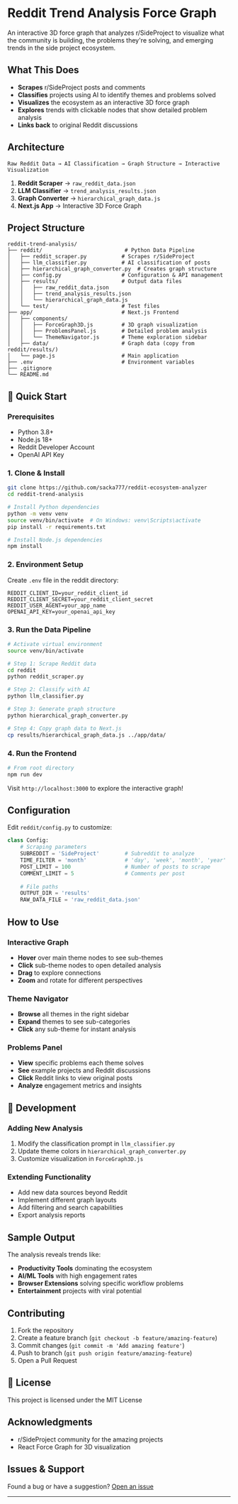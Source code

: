 # Reddit Trend Analysis Force Graph

An interactive 3D force graph that analyzes r/SideProject to visualize what the community is building, the problems they're solving, and emerging trends in the side project ecosystem.

## What This Does

- **Scrapes** r/SideProject posts and comments
- **Classifies** projects using AI to identify themes and problems solved
- **Visualizes** the ecosystem as an interactive 3D force graph
- **Explores** trends with clickable nodes that show detailed problem analysis
- **Links back** to original Reddit discussions

## Architecture

```
Raw Reddit Data → AI Classification → Graph Structure → Interactive Visualization
```

1. **Reddit Scraper** → `raw_reddit_data.json`
2. **LLM Classifier** → `trend_analysis_results.json`
3. **Graph Converter** → `hierarchical_graph_data.js`
4. **Next.js App** → Interactive 3D Force Graph

## Project Structure

```
reddit-trend-analysis/
├── reddit/                          # Python Data Pipeline
│   ├── reddit_scraper.py           # Scrapes r/SideProject
│   ├── llm_classifier.py           # AI classification of posts
│   ├── hierarchical_graph_converter.py  # Creates graph structure
│   ├── config.py                   # Configuration & API management
│   ├── results/                    # Output data files
│   │   ├── raw_reddit_data.json
│   │   ├── trend_analysis_results.json
│   │   └── hierarchical_graph_data.js
│   └── test/                       # Test files
├── app/                            # Next.js Frontend
│   ├── components/
│   │   ├── ForceGraph3D.js         # 3D graph visualization
│   │   ├── ProblemsPanel.js        # Detailed problem analysis
│   │   └── ThemeNavigator.js       # Theme exploration sidebar
│   ├── data/                       # Graph data (copy from reddit/results/)
│   └── page.js                     # Main application
├── .env                            # Environment variables
├── .gitignore
└── README.md
```

## 🚀 Quick Start

### Prerequisites

- Python 3.8+
- Node.js 18+
- Reddit Developer Account
- OpenAI API Key

### 1. Clone & Install

```bash
git clone https://github.com/sacka777/reddit-ecosystem-analyzer
cd reddit-trend-analysis

# Install Python dependencies
python -m venv venv
source venv/bin/activate  # On Windows: venv\Scripts\activate
pip install -r requirements.txt

# Install Node.js dependencies
npm install
```

### 2. Environment Setup

Create `.env` file in the reddit directory:

```env
REDDIT_CLIENT_ID=your_reddit_client_id
REDDIT_CLIENT_SECRET=your_reddit_client_secret
REDDIT_USER_AGENT=your_app_name
OPENAI_API_KEY=your_openai_api_key
```

### 3. Run the Data Pipeline

```bash
# Activate virtual environment
source venv/bin/activate

# Step 1: Scrape Reddit data
cd reddit
python reddit_scraper.py

# Step 2: Classify with AI
python llm_classifier.py

# Step 3: Generate graph structure
python hierarchical_graph_converter.py

# Step 4: Copy graph data to Next.js
cp results/hierarchical_graph_data.js ../app/data/
```

### 4. Run the Frontend

```bash
# From root directory
npm run dev
```

Visit `http://localhost:3000` to explore the interactive graph!

## Configuration

Edit `reddit/config.py` to customize:

```python
class Config:
    # Scraping parameters
    SUBREDDIT = 'SideProject'        # Subreddit to analyze
    TIME_FILTER = 'month'            # 'day', 'week', 'month', 'year'
    POST_LIMIT = 100                 # Number of posts to scrape
    COMMENT_LIMIT = 5                # Comments per post
    
    # File paths
    OUTPUT_DIR = 'results'
    RAW_DATA_FILE = 'raw_reddit_data.json'
```

## How to Use

### Interactive Graph

- **Hover** over main theme nodes to see sub-themes
- **Click** sub-theme nodes to open detailed analysis
- **Drag** to explore connections
- **Zoom** and rotate for different perspectives

### Theme Navigator

- **Browse** all themes in the right sidebar
- **Expand** themes to see sub-categories
- **Click** any sub-theme for instant analysis

### Problems Panel

- **View** specific problems each theme solves
- **See** example projects and Reddit discussions
- **Click** Reddit links to view original posts
- **Analyze** engagement metrics and insights

## 🔧 Development

### Adding New Analysis

1. Modify the classification prompt in `llm_classifier.py`
2. Update theme colors in `hierarchical_graph_converter.py`
3. Customize visualization in `ForceGraph3D.js`

### Extending Functionality

- Add new data sources beyond Reddit
- Implement different graph layouts
- Add filtering and search capabilities
- Export analysis reports

## Sample Output

The analysis reveals trends like:

- **Productivity Tools** dominating the ecosystem
- **AI/ML Tools** with high engagement rates
- **Browser Extensions** solving specific workflow problems
- **Entertainment** projects with viral potential

## Contributing

1. Fork the repository
2. Create a feature branch (`git checkout -b feature/amazing-feature`)
3. Commit changes (`git commit -m 'Add amazing feature'`)
4. Push to branch (`git push origin feature/amazing-feature`)
5. Open a Pull Request

## 📝 License

This project is licensed under the MIT License

## Acknowledgments

- r/SideProject community for the amazing projects
- React Force Graph for 3D visualization

## Issues & Support

Found a bug or have a suggestion? [Open an issue](https://github.com/savka777/reddit-ecosystem-analyzerissues)

---
